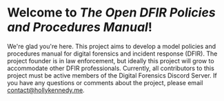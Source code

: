 # Welcome to _The Open DFIR Policies and Procedures Manual_!

We're glad you're here. This project aims to develop a model policies and procedures manual for digital forensics and incident response (DFIR). The project founder is in law enforcement, but ideally this project will grow to accommodate other DFIR professionals. Currently, all contributors to this project must be active members of the Digital Forensics Discord Server. If you have any questions or comments about the project, please email [contact@hollykennedy.me](mailto:contact@hollykennedy.me).
